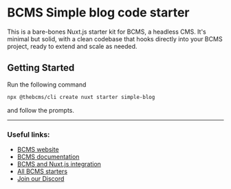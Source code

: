 # BCMS Simple blog code starter

This is a bare-bones Nuxt.js starter kit for BCMS, a headless CMS. It's minimal but solid, with a clean codebase that hooks directly into your BCMS project, ready to extend and scale as needed.

## Getting Started

Run the following command

```bash
npx @thebcms/cli create nuxt starter simple-blog
```

and follow the prompts.

---

### Useful links:
- [BCMS website](https://thebcms.com/)
- [BCMS documentation](https://thebcms.com/docs/)
- [BCMS and Nuxt.js integration](https://thebcms.com/docs/integrations/nuxt-js)
- [All BCMS starters](https://thebcms.com/starters)
- [Join our Discord](https://discord.com/invite/SYBY89ccaR)
